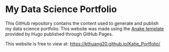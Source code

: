 # My Data Science Portfolio

This GitHub repository contains the content used to generate and publish my data science portfolio. This website was made using the [Anake template](https://github.com/theNewDynamic/gohugo-theme-ananke) provided by Hugo published through GitHub Pages.

This website is free to view at: https://kthuang20.github.io/Katie_Portfolio/ 